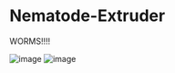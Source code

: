 # Nematode-Extruder
WORMS!!!!

![image](https://github.com/Okanoa/Nematode-Extruder/assets/50339762/cc6039c0-0b2e-45a0-b334-4329cd6a9950)
![image](https://github.com/Okanoa/Nematode-Extruder/assets/50339762/4968487e-5302-49ce-bc53-847ed54722bb)

